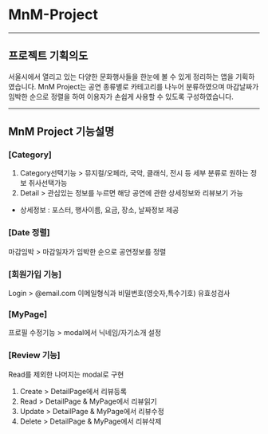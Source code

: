 # MnM-Project

***

## 프로젝트 기획의도
서울시에서 열리고 있는 다양한 문화행사들을 한눈에 볼 수 있게 정리하는 앱을 기획하였습니다.
MnM Project는 공연 종류별로 카테고리를 나누어 분류하였으며 마감날짜가 임박한 순으로 정렬을 하여 이용자가 손쉽게 사용할 수 있도록 구성하였습니다.

***

## MnM Project 기능설명

### [Category]
1. Category선택기능 > 뮤지컬/오페라, 국악, 클래식, 전시 등 세부 분류로 원하는 정보 취사선택가능
2. Detail > 관심있는 정보를 누르면 해당 공연에 관한 상세정보와 리뷰보기 가능
- 상세정보 : 포스터, 행사이름, 요금, 장소, 날짜정보 제공

### [Date 정렬]
마감임박 > 마감일자가 임박한 순으로 공연정보를 정렬

### [회원가입 기능]
Login > @email.com 이메일형식과 비밀번호(영숫자,특수기호) 유효성검사

### [MyPage]
프로필 수정기능 > modal에서 닉네임/자기소개 설정

### [Review 기능]
Read를 제외한 나머지는 modal로 구현

1. Create > DetailPage에서 리뷰등록
2. Read > DetailPage & MyPage에서 리뷰읽기
3. Update > DetailPage & MyPage에서 리뷰수정
4. Delete > DetailPage & MyPage에서 리뷰삭제
